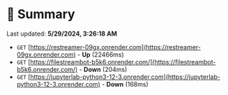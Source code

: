 # 📖 Summary
Last updated: **5/29/2024, 3:26:18 AM**

- `GET` [https://restreamer-09gx.onrender.com](https://restreamer-09gx.onrender.com) - **Up** (22466ms)
- `GET` [https://filestreambot-b5k6.onrender.com/](https://filestreambot-b5k6.onrender.com/) - **Down** (204ms)
- `GET` [https://jupyterlab-python3-12-3.onrender.com](https://jupyterlab-python3-12-3.onrender.com) - **Down** (168ms)

